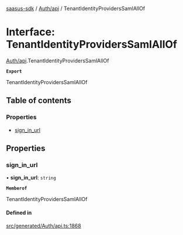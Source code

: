 [saasus-sdk](../README.md) / [Auth/api](../modules/Auth_api.md) / TenantIdentityProvidersSamlAllOf

# Interface: TenantIdentityProvidersSamlAllOf

[Auth/api](../modules/Auth_api.md).TenantIdentityProvidersSamlAllOf

**`Export`**

TenantIdentityProvidersSamlAllOf

## Table of contents

### Properties

- [sign\_in\_url](Auth_api.TenantIdentityProvidersSamlAllOf.md#sign_in_url)

## Properties

### sign\_in\_url

• **sign\_in\_url**: `string`

**`Memberof`**

TenantIdentityProvidersSamlAllOf

#### Defined in

[src/generated/Auth/api.ts:1868](https://github.com/saasus-platform/saasus-sdk-javascript/blob/2c78b0a/src/generated/Auth/api.ts#L1868)
